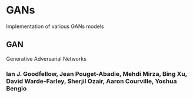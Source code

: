 # GANs
Implementation of various GANs models 

## GAN
Generative Adversarial Networks 
### Ian J. Goodfellow, Jean Pouget-Abadie, Mehdi Mirza, Bing Xu, David Warde-Farley, Sherjil Ozair, Aaron Courville, Yoshua Bengio
